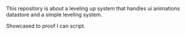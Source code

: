 This repository is about a leveling up system that handles ui animations datastore and a simple leveling system.

Showcased to proof I can script.
